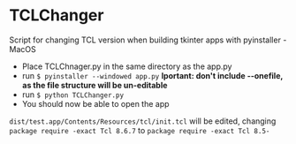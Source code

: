 # TCLChanger
Script for changing TCL version when building tkinter apps with pyinstaller - MacOS

* Place TCLChnager.py in the same directory as the app.py 
* run `$ pyinstaller --windowed app.py` **Iportant: don't include --onefile, as the file structure will be un-editable**
* run `$ python TCLChanger.py`
* You should now be able to open the app

`dist/test.app/Contents/Resources/tcl/init.tcl` will be edited, changing `package require -exact Tcl 8.6.7` to `package require -exact Tcl 8.5-`
